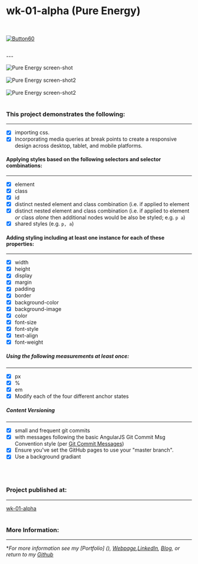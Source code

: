 # wk-01-alpha (Pure Energy)

<br>

[![Button60](https://user-images.githubusercontent.com/11747875/141863642-36366b47-49dd-4131-9874-0ce10bd2f052.png)]()

<br>
---

![Pure Energy screen-shot](https://cloud.githubusercontent.com/assets/11747875/20289817/255608aa-aa99-11e6-89d9-95c611e97016.png)
<br/>
<br/>
![Pure Energy screen-shot2](https://cloud.githubusercontent.com/assets/11747875/20289828/41ff0984-aa99-11e6-8f00-1d05e7de04cf.png)
<br/>
<br/>
![Pure Energy screen-shot2](https://cloud.githubusercontent.com/assets/11747875/20289843/5fb8e5da-aa99-11e6-9df1-59494825098d.png)
<br/>
<br/>

### This project demonstrates the following:
---

- [x] importing css.
- [x] Incorporating media queries at break points to create a responsive design across desktop, tablet, and mobile platforms.

#### Applying styles based on the following selectors and selector combinations:
---

- [x] element
- [x] class
- [x] id
- [x] distinct nested element and class combination (i.e. if applied to element
- [x] distinct nested element and class combination (i.e. if applied to element _or_ class _alone_ then additional nodes would be also be styled;  e.g. `p a`)
- [x] shared styles (e.g. `p, a`)

#### Adding styling including at least one instance for each of these **properties**:
---

- [x] width
- [x] height
- [x] display
- [x] margin
- [x] padding
- [x] border
- [x] background-color
- [x] background-image
- [x] color
- [x] font-size
- [x] font-style
- [x] text-align
- [x] font-weight

##### Using the following measurements at least once:
---

- [x] px
- [x]  %
- [x] em
- [x] Modify each of the four different anchor states

##### Content Versioning
---

- [x] small and frequent git commits
- [x] with messages following the basic AngularJS Git Commit Msg Convention style (per [Git Commit Messages](https://karma-runner.github.io/1.0/dev/git-commit-msg.html))
- [x] Ensure you've set the GitHub pages to use your "master branch".
- [x] Use a background gradiant

<br/>
<br/>


### Project published at: 
---

[wk-01-alpha](https://trrapp12-ironyard.github.io/wk-01-alpha/)
<br/>
<br/>
### More Information:
---

\**For more information see my [Portfolio] (), [Webpage](http://web-karma.org),[LinkedIn](https://www.linkedin.com/in/trevor-rapp-042a1037), [Blog](http://web-karma.net), or return to my [Github](https://github.com/trrapp12)*
